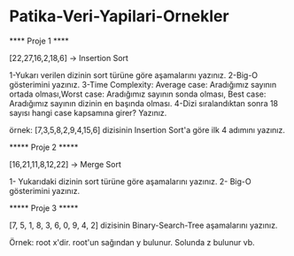 # Patika-Veri-Yapilari-Ornekler

**** Proje 1 ****

[22,27,16,2,18,6] -> Insertion Sort

1-Yukarı verilen dizinin sort türüne göre aşamalarını yazınız.
2-Big-O gösterimini yazınız.
3-Time Complexity: Average case: Aradığımız sayının ortada olması,Worst case: Aradığımız sayının sonda olması, Best case: Aradığımız sayının dizinin en başında olması.
4-Dizi sıralandıktan sonra 18 sayısı hangi case kapsamına girer? Yazınız.


örnek: [7,3,5,8,2,9,4,15,6] dizisinin Insertion Sort'a göre ilk 4 adımını yazınız.

***** Proje 2 *****

[16,21,11,8,12,22] -> Merge Sort

1- Yukarıdaki dizinin sort türüne göre aşamalarını yazınız.
2- Big-O gösterimini yazınız.


***** Proje 3 *****

[7, 5, 1, 8, 3, 6, 0, 9, 4, 2] dizisinin Binary-Search-Tree aşamalarını yazınız.

Örnek: root x'dir. root'un sağından y bulunur. Solunda z bulunur vb.

